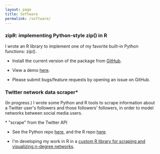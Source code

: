 ```yaml
---
layout: page
title: Software
permalink: /software/
---
```


### zipR: implementing Python-style zip() in R

I wrote an R library to implement one of my favorite built-in Python functions: zip().

* Install the current version of the package from <a href="https://github.com/leslie-huang/zipR">GitHub</a>.

* View a demo <a href="https://leslie-huang.github.io/zipr/zipr_demo.html">here</a>.

* Please submit bugs/feature requests by opening an issue on GitHub.


### Twitter network data scraper*

(In progress.) I wrote some Python and R tools to scrape information about a Twitter user's followers and those followers' followers, in order to model networks between social media users.

\* "scrape" from the Twitter API

* See the Python repo <a href="https://github.com/leslie-huang/twitter-ssscraper">here</a>, and the R repo <a href="https://github.com/leslie-huang/twitter-scrapeR">here</a>.

* I'm developing my work in R in a <a href="https://github.com/leslie-huang/twitterNetworkGraphR">custom R library for scraping and visualizing n-degree networks</a>.

